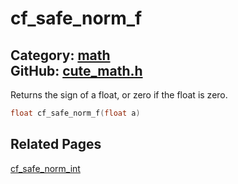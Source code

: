 [](../header.md ':include')

# cf_safe_norm_f

Category: [math](https://github.com/RandyGaul/cute_framework/blob/master/docs/api_reference?id=math)  
GitHub: [cute_math.h](https://github.com/RandyGaul/cute_framework/blob/master/include/cute_math.h)  
---

Returns the sign of a float, or zero if the float is zero.

```cpp
float cf_safe_norm_f(float a)
```

## Related Pages

[cf_safe_norm_int](https://github.com/RandyGaul/cute_framework/blob/master/docs/math/cf_safe_norm_int.md)  
